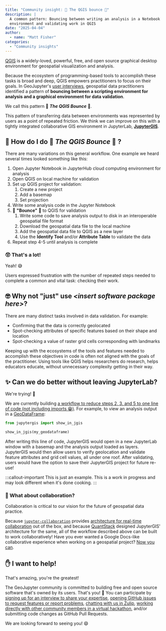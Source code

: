 ```yaml
---
title: "Community insight: 💃 The QGIS bounce 🕺"
description: |
  A common pattern: Bouncing between writing an analysis in a Notebook or scripting
  environment and validating work in QGIS
date: "2025-04-04"
author:
  - name: "Matt Fisher"
categories:
  - "Community insights"
---
```


[QGIS](https://qgis.org/) is a widely-loved, powerful, free, and open source graphical
desktop environment for geospatial visualization and analysis.

Because the ecosystem of programming-based tools to accomplish these tasks is broad and
deep, QGIS empowers practitioners to focus on their goals.
In GeoJupyter's [user interviews](/interviews), geospatial data practitioners identified
a pattern of **bouncing between a scripting environment for analysis and a graphical
environment for data validation**.

We call this pattern :woman_dancing: **_The QGIS Bounce_** :man_dancing:.

This pattern of transferring data between environments  was represented by users as a
point of repeated friction.
We think we can improve on this with a tightly integrated collaborative GIS environment
in JupyterLab, [**JupyterGIS**](https://github.com/geojupyter/jupytergis).


## :shrug: How do I do :woman_dancing: **_The QGIS Bounce_** :man_dancing: ?

There are many variations on this general workflow.
One example we heard several times looked something like this:

1. Open Jupyter Notebook in JupyterHub cloud computing environment for analysis
2. Open QGIS on local machine for validation
3. Set up QGIS project for validation:
    1. Create a new project
    2. Add a basemap
    3. Set projection
4. Write some analysis code in the Jupyter Notebook
5. :woman_dancing: **"Bounce"** :man_dancing: to QGIS for validation
    1. Write some code to save analysis output to disk in an interoperable geospatial
       file format
    2. Download the geospatial data file to the local machine
    3. Add the geospatial data file to QGIS as a new layer
    4. Use the **Identify Tool** and/or **Attribute Table** to validate the data
6. Repeat step 4-5 until analysis is complete


### :astonished: That's a lot!

Yeah! :sweat_smile:

Users expressed frustration with the number of repeated steps needed to complete a
common and vital task: checking their work.


## :nerd_face: Why not "just" use _\<insert software package here\>_?

There are many distinct tasks involved in data validation.
For example:

* Confirming that the data is correctly geolocated
* Spot-checking attributes of specific features based on their shape and location
* Spot-checking a value of raster grid cells corresponding with landmarks

Keeping up with the ecosystems of the tools and features needed to accomplish these
objectives in code is often not aligned with the goals of the practitioner.
Using tools like QGIS helps researchers do research, helps educators educate, without
unnecessary complexity getting in their way.


## :sparkles: Can we do better without leaving JupyterLab?

We're trying! :muscle:

We are currently building [a workflow to reduce steps 2, 3, and 5 to one line of
code (not including imports :grin:)](https://github.com/geojupyter/jupytergis/issues/513).
For example, to view an analysis output in a
[GeoDataFrame](https://geopandas.org/en/stable/docs/reference/api/geopandas.GeoDataFrame.html):

```python
from jupytergis import show_in_jgis

show_in_jgis(my_geodataframe)
```

After writing this line of code, JupyterGIS would open in a new JupyterLab window with a
basemap and the analysis output loaded as layers.
JupyterGIS would then allow users to verify geolocation and validate feature attributes
and grid cell values, all under one roof.
After validating, users would have the option to save their JupyterGIS project for
future re-use!

:::callout-important
This is just an example.
This is a work in progress and may look different when it's done cooking.
:::


### :handshake: What about collaboration?

Collaboration is critical to our vision for the future of geospatial data practice.

Because
[`jupyter-collaboration`](https://jupyterlab-realtime-collaboration.readthedocs.io/en/latest/)
provides [architecture for real-time collaboration](https://youtu.be/0e8IQ76sulI) out of the box,
and because [QuantStack](https://quantstack.net) designed JupyterGIS' architecture for the
same, all of the workflow described above can be built to work collaboratively!
Have you ever wanted a Google Docs-like collaborative experience when working on a
geospatial project?
[Now you can](https://youtu.be/FzHYYCvWyu0).


## :raised_hand: I want to help!

That's amazing, you're the greatest!

The GeoJupyter community is committed to building free and open source software that's
owned by its users.
That's you! :index_pointing_at_the_viewer:
You can participate by
[signing up for an interview to share your expertise](https://geojupyter.org/interviews/sign-up.html),
[opening GitHub issues to request features or report problems](https://github.com/geojupyter/jupytergis/issues),
[chatting with us in Zulip](https://jupyter.zulipchat.com/#narrow/channel/471314-geojupyter),
[working directly with other community members in a virtual hackathon](https://geojupyter.org/calendar),
and/or submitting code changes as GitHub Pull Requests.

We are looking forward to seeing you! :smile:

